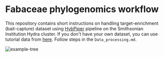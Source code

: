 # Fabaceae phylogenomics workflow
This repository contains short instructions on handling target-enrichment (bait-capture) dataset using [HybPiper](https://github.com/mossmatters/HybPiper) pipeline on the Smithsonian Institution Hydra cluster. If you don't have your own dataset, you can use tutorial data from [here](https://github.com/mossmatters/HybPiper/tree/master/test_dataset). Follow steps in the `Data_processing.md`.

![example-tree](https://user-images.githubusercontent.com/13125143/35277516-f3342a4e-003e-11e8-8fa7-9bb5c513a2b0.jpg)
